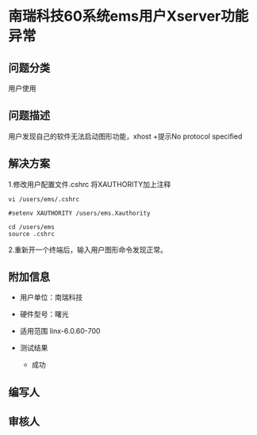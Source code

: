 # 南瑞科技60系统ems用户Xserver功能异常

## 问题分类
    
用户使用
        
## 问题描述

用户发现自己的软件无法启动图形功能，xhost +提示No protocol specified

## 解决方案

1.修改用户配置文件.cshrc 将XAUTHORITY加上注释

	vi /users/ems/.cshrc
	
	#setenv XAUTHORITY /users/ems.Xauthority

	cd /users/ems
	source .cshrc 

2.重新开一个终端后，输入用户图形命令发现正常。

## 附加信息

+ 用户单位：南瑞科技
+ 硬件型号：曙光
+ 适用范围
  linx-6.0.60-700  

+ 测试结果
    + 成功

## 编写人


## 审核人

